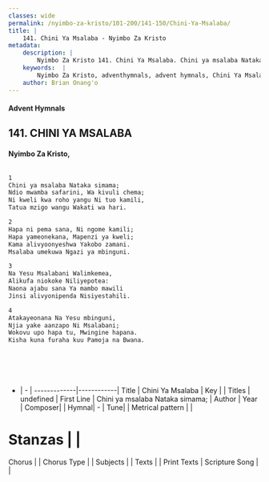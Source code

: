 ```yaml
---
classes: wide
permalink: /nyimbo-za-kristo/101-200/141-150/Chini-Ya-Msalaba/
title: |
    141. Chini Ya Msalaba - Nyimbo Za Kristo
metadata:
    description: |
        Nyimbo Za Kristo 141. Chini Ya Msalaba. Chini ya msalaba Nataka simama;  Ndio mwamba safarini, Wa kivuli chema; Ni kweli kwa roho yangu Ni tuo kamili,  Tatua mzigo wangu Wakati wa hari.   
    keywords:  |
        Nyimbo Za Kristo, adventhymnals, advent hymnals, Chini Ya Msalaba, Chini ya msalaba Nataka simama; . 
    author: Brian Onang'o
---
```


#### Advent Hymnals
## 141. CHINI YA MSALABA
####  Nyimbo Za Kristo,

```txt

1
Chini ya msalaba Nataka simama; 
Ndio mwamba safarini, Wa kivuli chema;
Ni kweli kwa roho yangu Ni tuo kamili, 
Tatua mzigo wangu Wakati wa hari. 

2
Hapa ni pema sana, Ni ngome kamili; 
Hapa yameonekana, Mapenzi ya kweli;
Kama alivyoonyeshwa Yakobo zamani.
Msalaba umekuwa Ngazi ya mbinguni. 

3
Na Yesu Msalabani Walimkemea, 
Alikufa niokoke Niliyepotea:
Naona ajabu sana Ya mambo mawili 
Jinsi alivyonipenda Nisiyestahili. 

4
Atakayeonana Na Yesu mbinguni, 
Njia yake aanzapo Ni Msalabani;
Wokovu upo hapa tu, Mwingine hapana. 
Kisha kuna furaha kuu Pamoja na Bwana.







```

- |   -  |
-------------|------------|
Title | Chini Ya Msalaba |
Key |  |
Titles | undefined |
First Line | Chini ya msalaba Nataka simama;  |
Author | 
Year | 
Composer| |
Hymnal|  - |
Tune|  |
Metrical pattern | |
# Stanzas |  |
Chorus |  |
Chorus Type |  |
Subjects | |
Texts |  |
Print Texts | 
Scripture Song |  |
    
